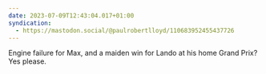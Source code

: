 ```yaml
---
date: 2023-07-09T12:43:04.017+01:00
syndication:
  - https://mastodon.social/@paulrobertlloyd/110683952455437726
---
```


Engine failure for Max, and a maiden win for Lando at his home Grand Prix? Yes please.
